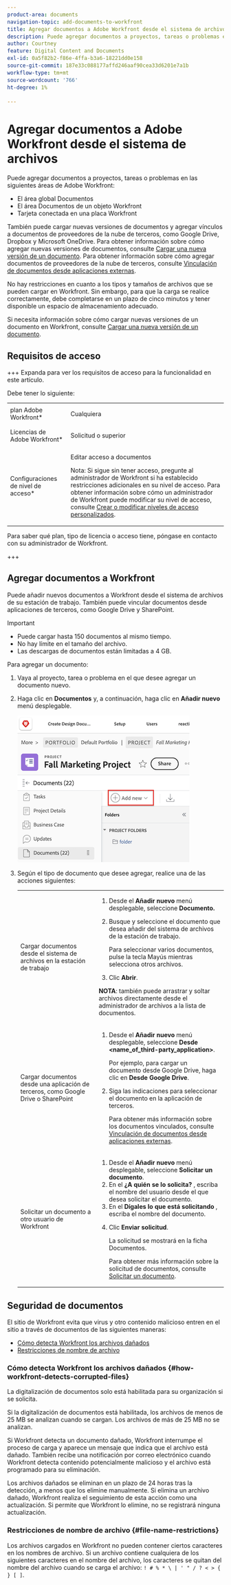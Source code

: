 ```yaml
---
product-area: documents
navigation-topic: add-documents-to-workfront
title: Agregar documentos a Adobe Workfront desde el sistema de archivos
description: Puede agregar documentos a proyectos, tareas o problemas en varias áreas en Adobe Workfront.
author: Courtney
feature: Digital Content and Documents
exl-id: 0a5f82b2-f86e-4ffa-b3a6-18221dd0e158
source-git-commit: 187e33c088177affd246aaf90cea33d6201e7a1b
workflow-type: tm+mt
source-wordcount: '766'
ht-degree: 1%

---
```


# Agregar documentos a Adobe Workfront desde el sistema de archivos

Puede agregar documentos a proyectos, tareas o problemas en las siguientes áreas de Adobe Workfront:

* El área global Documentos
* El área Documentos de un objeto Workfront
* Tarjeta conectada en una placa Workfront

También puede cargar nuevas versiones de documentos y agregar vínculos a documentos de proveedores de la nube de terceros, como Google Drive, Dropbox y Microsoft OneDrive. Para obtener información sobre cómo agregar nuevas versiones de documentos, consulte [Cargar una nueva versión de un documento](../../documents/managing-documents/upload-new-document-version.md). Para obtener información sobre cómo agregar documentos de proveedores de la nube de terceros, consulte [Vinculación de documentos desde aplicaciones externas](../../documents/adding-documents-to-workfront/link-documents-from-external-apps.md).

No hay restricciones en cuanto a los tipos y tamaños de archivos que se pueden cargar en Workfront. Sin embargo, para que la carga se realice correctamente, debe completarse en un plazo de cinco minutos y tener disponible un espacio de almacenamiento adecuado.

Si necesita información sobre cómo cargar nuevas versiones de un documento en Workfront, consulte [Cargar una nueva versión de un documento](../../documents/managing-documents/upload-new-document-version.md).

## Requisitos de acceso

+++ Expanda para ver los requisitos de acceso para la funcionalidad en este artículo.

Debe tener lo siguiente:

<table style="table-layout:auto"> 
 <col> 
 <col> 
 <tbody> 
  <tr> 
   <td role="rowheader">plan Adobe Workfront*</td> 
   <td> <p> Cualquiera</p> </td> 
  </tr> 
  <tr> 
   <td role="rowheader">Licencias de Adobe Workfront*</td> 
   <td> <p>Solicitud o superior</p> </td> 
  </tr> 
  <tr> 
   <td role="rowheader">Configuraciones de nivel de acceso*</td> 
   <td> <p>Editar acceso a documentos</p> <p>Nota: Si sigue sin tener acceso, pregunte al administrador de Workfront si ha establecido restricciones adicionales en su nivel de acceso. Para obtener información sobre cómo un administrador de Workfront puede modificar su nivel de acceso, consulte <a href="../../administration-and-setup/add-users/configure-and-grant-access/create-modify-access-levels.md" class="MCXref xref">Crear o modificar niveles de acceso personalizados</a>.</p> </td> 
  </tr> 
 </tbody> 
</table>

Para saber qué plan, tipo de licencia o acceso tiene, póngase en contacto con su administrador de Workfront.

+++

## Agregar documentos a Workfront

Puede añadir nuevos documentos a Workfront desde el sistema de archivos de su estación de trabajo. También puede vincular documentos desde aplicaciones de terceros, como Google Drive y SharePoint.

>[!IMPORTANT]
>
>* Puede cargar hasta 150 documentos al mismo tiempo.
>* No hay límite en el tamaño del archivo.
>* Las descargas de documentos están limitadas a 4 GB.

Para agregar un documento:

1. Vaya al proyecto, tarea o problema en el que desee agregar un documento nuevo.
1. Haga clic en **Documentos** y, a continuación, haga clic en **Añadir nuevo** menú desplegable.

   ![](assets/add-new-doc.png)

1. Según el tipo de documento que desee agregar, realice una de las acciones siguientes:

   <table style="table-layout:auto"> 
    <col> 
    <col> 
    <tbody> 
     <tr> 
      <td role="rowheader">Cargar documentos desde el sistema de archivos en la estación de trabajo</td> 
      <td> 
       <ol> 
        <li value="1">Desde el <strong>Añadir nuevo</strong> menú desplegable, seleccione <strong>Documento.</strong></li> 
        <li value="2"> <p>Busque y seleccione el documento que desea añadir del sistema de archivos de la estación de trabajo.<br></p> <p>Para seleccionar varios documentos, pulse la tecla Mayús mientras selecciona otros archivos.</p> </li> 
        <li value="3">Clic <strong>Abrir</strong>.</li> 
       </ol> 
       <p><b>NOTA</b>: también puede arrastrar y soltar archivos directamente desde el administrador de archivos a la lista de documentos.</td> 
     </tr> 
     <tr> 
      <td role="rowheader">Cargar documentos desde una aplicación de terceros, como Google Drive o SharePoint</td> 
      <td> 
       <ol> 
        <li value="1"> <p>Desde el <strong>Añadir nuevo</strong> menú desplegable, seleccione <strong>Desde &lt;name_of_third-party_application&gt;</strong>.</p> <p>Por ejemplo, para cargar un documento desde Google Drive, haga clic en <strong>Desde Google Drive</strong>.</p> </li> 
        <li value="2"> <p>Siga las indicaciones para seleccionar el documento en la aplicación de terceros.<br></p> <p>Para obtener más información sobre los documentos vinculados, consulte <a href="../../documents/adding-documents-to-workfront/link-documents-from-external-apps.md" class="MCXref xref">Vinculación de documentos desde aplicaciones externas</a>.</p> </li> 
       </ol> </td> 
     </tr> 
     <tr> 
      <td role="rowheader">Solicitar un documento a otro usuario de Workfront</td> 
      <td> 
       <ol> 
        <li value="1">Desde el <strong>Añadir nuevo</strong> menú desplegable, seleccione <strong>Solicitar un documento</strong>.</li> 
        <li value="2">En el <strong>¿A quién se lo solicita?</strong> , escriba el nombre del usuario desde el que desea solicitar el documento.</li> 
        <li value="3">En el <strong>Dígales lo que está solicitando</strong> , escriba el nombre del documento.</li> 
        <li value="4"> <p>Clic <strong>Enviar solicitud</strong>.</p> <p>La solicitud se mostrará en la ficha Documentos.</p> <p>Para obtener más información sobre la solicitud de documentos, consulte <a href="../../documents/adding-documents-to-workfront/request-a-document.md" class="MCXref xref">Solicitar un documento</a>.</p> </li> 
       </ol> </td> 
     </tr> 
    </tbody> 
   </table>

## Seguridad de documentos

El sitio de Workfront evita que virus y otro contenido malicioso entren en el sitio a través de documentos de las siguientes maneras:

* [Cómo detecta Workfront los archivos dañados](#how-workfront-detects-corrupted-files)
* [Restricciones de nombre de archivo](#file-name-restrictions)

### Cómo detecta Workfront los archivos dañados {#how-workfront-detects-corrupted-files}

La digitalización de documentos solo está habilitada para su organización si se solicita.

Si la digitalización de documentos está habilitada, los archivos de menos de 25 MB se analizan cuando se cargan. Los archivos de más de 25 MB no se analizan.

Si Workfront detecta un documento dañado, Workfront interrumpe el proceso de carga y aparece un mensaje que indica que el archivo está dañado. También recibe una notificación por correo electrónico cuando Workfront detecta contenido potencialmente malicioso y el archivo está programado para su eliminación.

Los archivos dañados se eliminan en un plazo de 24 horas tras la detección, a menos que los elimine manualmente. Si elimina un archivo dañado, Workfront realiza el seguimiento de esta acción como una actualización. Si permite que Workfront lo elimine, no se registrará ninguna actualización.

### Restricciones de nombre de archivo {#file-name-restrictions}

Los archivos cargados en Workfront no pueden contener ciertos caracteres en los nombres de archivo. Si un archivo contiene cualquiera de los siguientes caracteres en el nombre del archivo, los caracteres se quitan del nombre del archivo cuando se carga el archivo: `! # % * \ | ' " / ? < > { } [ ]`.
